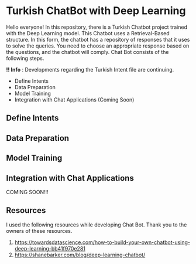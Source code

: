 # Turkish ChatBot with Deep Learning

Hello everyone! In this repository, there is a Turkish Chatbot project trained with the Deep Learning model. This Chatbot uses a Retrieval-Based structure.  In this form, the chatbot has a repository of responses that it uses to solve the queries. You need to choose an appropriate response based on the questions, and the chatbot will comply. Chat Bot consists of the following steps.

**!! Info** : Developments regarding the Turkish Intent file are continuing.

- Define Intents
- Data Preparation
- Model Training
- Integration with Chat Applications (Coming Soon)

## Define Intents

## Data Preparation

## Model Training

## Integration with Chat Applications

COMING SOON!!!


## Resources

I used the following resources while developing Chat Bot. Thank you to the owners of these resources.

1. https://towardsdatascience.com/how-to-build-your-own-chatbot-using-deep-learning-bb41f970e281
2. https://shanebarker.com/blog/deep-learning-chatbot/

